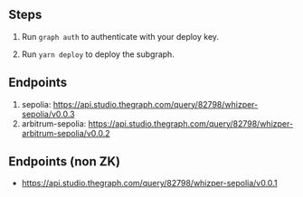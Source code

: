 ## Steps

1. Run `graph auth` to authenticate with your deploy key.

2. Run `yarn deploy` to deploy the subgraph.

## Endpoints
1. sepolia: https://api.studio.thegraph.com/query/82798/whizper-sepolia/v0.0.3
2. arbitrum-sepolia: https://api.studio.thegraph.com/query/82798/whizper-arbitrum-sepolia/v0.0.2


## Endpoints (non ZK)

-   https://api.studio.thegraph.com/query/82798/whizper-sepolia/v0.0.1
